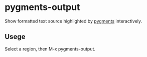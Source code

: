 # pygments-output

Show formatted text source highlighted by [pygments](http://pygments.org) interactively.

## Usege

Select a region, then M-x pygments-output.
